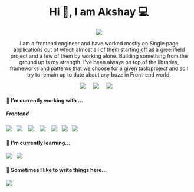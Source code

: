 <h1 align='center'> Hi 👋, I am Akshay 💻</h1>

<p align='center'>
<img src="https://user-images.githubusercontent.com/5679180/79618120-0daffb80-80be-11ea-819e-d2b0fa904d07.gif"/>
</p>

<p align='center'>
I am a frontend engineer and have worked mostly on Single page applications out of which almost all of them starting off as a greenfield project and a few of them by working alone. Building something from the ground up is my strength. I've been always on top of the libraries, frameworks and patterns that we choose for a given task/project and so I try to remain up to date about any buzz in Front-end world.
</p>

<p align='center'>
  <a href="https://www.linkedin.com/in/akshaygundewar"><img src="https://img.shields.io/badge/linkedin-%230077B5.svg?&style=for-the-badge&logo=linkedin&logoColor=white" /></a>&nbsp;&nbsp;&nbsp;&nbsp;
  <a href="mailto:g.akshayp@gmail.com?subject=Olá%20Stefany"><img src="https://img.shields.io/badge/gmail-%23D14836.svg?&style=for-the-badge&logo=gmail&logoColor=white" /></a>&nbsp;&nbsp;&nbsp;&nbsp;
  <a href="https://twitter.com/g_akshay"><img src="https://img.shields.io/badge/twitter-%231DA1F2.svg?&style=for-the-badge&logo=twitter&logoColor=white" /></a>&nbsp;&nbsp;&nbsp;&nbsp;
</p>

<div align='left'> 
<h4> 🔭 I’m currently working with ...</h4>

<h5> Frontend</h5>
<p align='left'>
  <img src="https://img.shields.io/badge/javascript%20-%23F7DF1E.svg?&style=for-the-badge&logo=javascript&logoColor=white" />&nbsp;&nbsp;
  <img src="https://img.shields.io/badge/react%20-%2361DAFB.svg?&style=for-the-badge&logo=react&logoColor=white" />&nbsp;&nbsp;&nbsp;  
  <img src="https://img.shields.io/badge/sass%20-%23cc6699.svg?&style=for-the-badge&logo=sass&logoColor=white" />&nbsp;&nbsp;&nbsp;
  <img src="https://img.shields.io/badge/node.js%20-%23339933.svg?&style=for-the-badge&logo=node.js&logoColor=white" />&nbsp;&nbsp;&nbsp;
  <img src="https://img.shields.io/badge/html5%20-%23e34f26.svg?&style=for-the-badge&logo=html5&logoColor=white" />&nbsp;&nbsp;
  <img src="https://img.shields.io/badge/css3%20-%231572B6.svg?&style=for-the-badge&logo=css3&logoColor=white" />&nbsp;&nbsp;
  <img src="https://img.shields.io/badge/jquery%20-%230769ad.svg?&style=for-the-badge&logo=jquery&logoColor=white" />&nbsp;&nbsp;
</p>

<h4>🌱 I'm currently learning...</h4>
<p align='left'>
  <img src="https://img.shields.io/badge/flutter%20-%234d97ff.svg?&style=for-the-badge&logo=flutter&logoColor=white" />&nbsp;&nbsp;
  <img src="https://img.shields.io/badge/dart%20-%230769ad.svg?&style=for-the-badge&logo=dart&logoColor=white" />&nbsp;&nbsp;
</p>

<p align='left'>
<h4>💬 Sometimes I like to write things here...</h4>
  <a href="https://medium.com/@g_akshay"><img src="https://img.shields.io/badge/medium-%2312100E.svg?&style=for-the-badge&logo=medium&logoColor=white" /></a>&nbsp;&nbsp;&nbsp;
</p>
</div>

